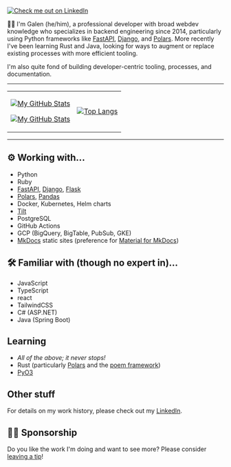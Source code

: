 [![Check me out on LinkedIn](https://img.shields.io/badge/Galen%20Rice-blue?logo=linkedin&logoColor=white&style=for-the-badge)][linkedin]

👋🏻 I'm Galen (he/him),
a professional developer with broad webdev knowledge who specializes in backend engineering since 2014,
particularly using Python frameworks like [FastAPI], [Django], and [Polars].
More recently I've been learning Rust and Java,
looking for ways to augment or replace existing processes with more efficient tooling.

I'm also quite fond of building developer-centric tooling, processes, and documentation.

---

<table align="center"><tr><td align="center">

[![My GitHub Stats](https://github-readme-stats-one-bice.vercel.app/api?username=griceturrble&show_icons=true&theme=dark&role=OWNER,ORGANIZATION_MEMBER,COLLABORATOR&include_all_commits=true&count_private=true)](https://github.com/anuraghazra/github-readme-stats#gh-dark-mode-only)

[![My GitHub Stats](https://github-readme-stats-one-bice.vercel.app/api?username=griceturrble&show_icons=true&theme=default&role=OWNER,ORGANIZATION_MEMBER,COLLABORATOR&include_all_commits=true&count_private=true)](https://github.com/anuraghazra/github-readme-stats#gh-light-mode-only)

</td>
<td align="center">

[![Top Langs](https://github-readme-stats.vercel.app/api/top-langs/?username=griceturrble&layout=compact)](https://github.com/anuraghazra/github-readme-stats)

</td></tr></table>

---

## ⚙ Working with...

- Python
- Ruby
- [FastAPI], [Django], [Flask]
- [Polars], [Pandas]
- Docker, Kubernetes, Helm charts
- [Tilt]
- PostgreSQL
- GitHub Actions
- GCP (BigQuery, BigTable, PubSub, GKE)
- [MkDocs] static sites (preference for [Material for MkDocs])

## 🛠 Familiar with (though no expert in)...

- JavaScript
- TypeScript
- react
- TailwindCSS
- C# (ASP.NET)
- Java (Spring Boot)

## Learning

- _All of the above; it never stops!_
- Rust (particularly [Polars] and the [poem framework][poem-rust])
- [PyO3]

## Other stuff

For details on my work history,
please check out my [LinkedIn].

## 🙏🏻 Sponsorship

Do you like the work I'm doing and want to see more?
Please consider [leaving a tip][sponsorship]!

[django]: https://www.djangoproject.com/
[fastapi]: https://fastapi.tiangolo.com/
[flask]: https://flask.palletsprojects.com/en/3.0.x/
[linkedin]: https://www.linkedin.com/in/thegman/
[material for mkdocs]: https://squidfunk.github.io/mkdocs-material/
[mkdocs]: https://www.mkdocs.org/
[pandas]: https://pandas.pydata.org/pandas-docs/stable/index.html
[poem-rust]: https://github.com/poem-web/poem
[polars]: https://pola.rs/
[pyo3]: https://github.com/PyO3/pyo3
[sponsorship]: https://github.com/sponsors/GriceTurrble
[tilt]: https://tilt.dev/
